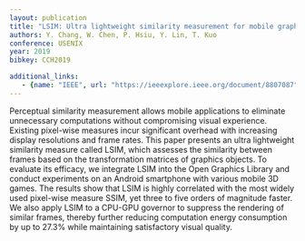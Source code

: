 ```yaml
---
layout: publication
title: "LSIM: Ultra lightweight similarity measurement for mobile graphics applications"
authors: Y. Chang, W. Chen, P. Hsiu, Y. Lin, T. Kuo
conference: USENIX
year: 2019
bibkey: CCH2019

additional_links:
   - {name: "IEEE", url: "https://ieeexplore.ieee.org/document/8807087"}
---
```

Perceptual similarity measurement allows mobile applications to eliminate unnecessary computations without compromising visual experience. Existing pixel-wise measures incur significant overhead with increasing display resolutions and frame rates. This paper presents an ultra lightweight similarity measure called LSIM, which assesses the similarity between frames based on the transformation matrices of graphics objects. To evaluate its efficacy, we integrate LSIM into the Open Graphics Library and conduct experiments on an Android smartphone with various mobile 3D games. The results show that LSIM is highly correlated with the most widely used pixel-wise measure SSIM, yet three to five orders of magnitude faster. We also apply LSIM to a CPU-GPU governor to suppress the rendering of similar frames, thereby further reducing computation energy consumption by up to 27.3% while maintaining satisfactory visual quality.
